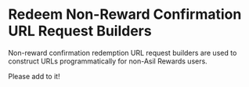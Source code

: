 # Redeem Non-Reward Confirmation URL Request Builders

Non-reward confirmation redemption URL request builders are used to construct URLs programmatically for non-Asil Rewards users.

Please add to it!
